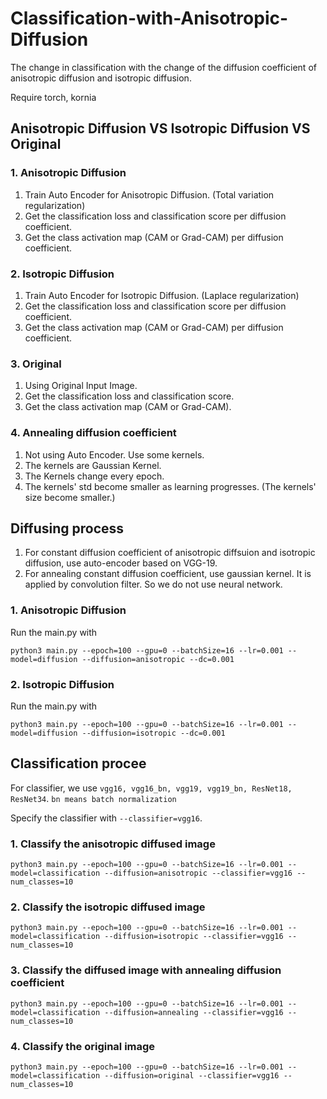 # Classification-with-Anisotropic-Diffusion
The change in classification with the change of the diffusion coefficient of anisotropic diffusion and isotropic diffusion.

Require torch, kornia

## Anisotropic Diffusion VS Isotropic Diffusion VS Original
### 1. Anisotropic Diffusion
1) Train Auto Encoder for Anisotropic Diffusion. (Total variation regularization)
2) Get the classification loss and classification score per diffusion coefficient.
3) Get the class activation map (CAM or Grad-CAM) per diffusion coefficient.
### 2. Isotropic Diffusion
1) Train Auto Encoder for Isotropic Diffusion. (Laplace regularization)
2) Get the classification loss and classification score per diffusion coefficient.
3) Get the class activation map (CAM or Grad-CAM) per diffusion coefficient.
### 3. Original
1) Using Original Input Image.
2) Get the classification loss and classification score.
3) Get the class activation map (CAM or Grad-CAM).
### 4. Annealing diffusion coefficient
1) Not using Auto Encoder. Use some kernels.
2) The kernels are Gaussian Kernel.
3) The Kernels change every epoch. 
4) The kernels' std become smaller as learning progresses. (The kernels' size become smaller.)

## Diffusing process
1) For constant diffusion coefficient of anisotropic diffsuion and isotropic diffusion, use auto-encoder based on VGG-19.
2) For annealing constant diffusion coefficient, use gaussian kernel. It is applied by convolution filter. So we do not use neural network.
### 1. Anisotropic Diffusion
Run the main.py with
```
python3 main.py --epoch=100 --gpu=0 --batchSize=16 --lr=0.001 --model=diffusion --diffusion=anisotropic --dc=0.001
```
### 2. Isotropic Diffusion
Run the main.py with
```
python3 main.py --epoch=100 --gpu=0 --batchSize=16 --lr=0.001 --model=diffusion --diffusion=isotropic --dc=0.001
```
## Classification procee
For classifier, we use ```vgg16, vgg16_bn, vgg19, vgg19_bn, ResNet18, ResNet34```. ```bn means batch normalization```

Specify the classifier with ``` --classifier=vgg16 ```.
### 1. Classify the anisotropic diffused image
```
python3 main.py --epoch=100 --gpu=0 --batchSize=16 --lr=0.001 --model=classification --diffusion=anisotropic --classifier=vgg16 --num_classes=10
```
### 2. Classify the isotropic diffused image
```
python3 main.py --epoch=100 --gpu=0 --batchSize=16 --lr=0.001 --model=classification --diffusion=isotropic --classifier=vgg16 --num_classes=10
```
### 3. Classify the diffused image with annealing diffusion coefficient
```
python3 main.py --epoch=100 --gpu=0 --batchSize=16 --lr=0.001 --model=classification --diffusion=annealing --classifier=vgg16 --num_classes=10
```
### 4. Classify the original image
```
python3 main.py --epoch=100 --gpu=0 --batchSize=16 --lr=0.001 --model=classification --diffusion=original --classifier=vgg16 --num_classes=10
```
